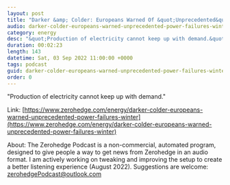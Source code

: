 ```yaml
---
layout: post
title: "Darker &amp; Colder: Europeans Warned Of &quot;Unprecedented&quot; Power Failures This Winter"
audio: darker-colder-europeans-warned-unprecedented-power-failures-winter-0
category: energy
desc: "&quot;Production of electricity cannot keep up with demand.&quot;"
duration: 00:02:23
length: 143
datetime: Sat, 03 Sep 2022 11:00:00 +0000
tags: podcast
guid: darker-colder-europeans-warned-unprecedented-power-failures-winter-0
order: 0
---
```

&quot;Production of electricity cannot keep up with demand.&quot;

Link: [https://www.zerohedge.com/energy/darker-colder-europeans-warned-unprecedented-power-failures-winter](https://www.zerohedge.com/energy/darker-colder-europeans-warned-unprecedented-power-failures-winter)

About: The Zerohedge Podcast is a non-commercial, automated program, designed to give people a way to get news from Zerohedge in an audio format.  I am actively working on tweaking and improving the setup to create a better listening experience (August 2022).  Suggestions are welcome: [zerohedgePodcast@outlook.com](mailto:zerohedgePodcast@outlook.com)